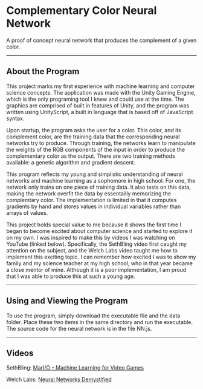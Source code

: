 # Complementary Color Neural Network

A proof of concept neural network that produces the complement of a given color.

------------------------------------------------------------------------------------------------------------------------------------------

## About the Program

   This project marks my first experience with machine learning and computer science concepts.  The application was made with the Unity Gaming Engine, which is the only programing tool I knew and could use at the time.  The graphics are comprised of built in features of Unity, and the program was written using UnityScript, a built in language that is based off of JavaScript syntax.
   
   Upon startup, the program asks the user for a color.  This color, and its complement color, are the training data that the corresponding neural networks try to produce.  Through training, the networks learn to manipulate the weights of the RGB components of the input in order to produce the complementary color as the output.  There are two training methods available: a genetic algorithm and gradient descent.  
   
   This program reflects my young and simplistic understanding of neural networks and machine learning as a sophomore in high school.  For one, the network only trains on one piece of training data.  It also tests on this data, making the network overfit the data by essentailly memorizing the complemtary color.  The implementation is limited in that it computes gradients by hand and stores values in individual variables rather than arrays of values.
   
   This project holds special value to me because it shows the first time I began to become excited about computer science and started to explore it on my own.  I was inspired to make this by videos I was watching on YouTube (linked below).  Specifically, the SethBling video first caught my attention on the subject, and the Welch Labs video taught me how to implement this exciting topic.  I can remember how excited I was to show my family and my science teacher at my high school, who in that year became a close mentor of mine.  Although it is a poor implementation, I am proud that I was able to produce this at such a young age.
   
------------------------------------------------------------------------------------------------------------------------------------------

## Using and Viewing the Program

   To use the program, simply download the executable file and the data folder.  Place these two items in the same directory and run the executable.  The source code for the neural network is in the file NN.js.

------------------------------------------------------------------------------------------------------------------------------------------

## Videos

SethBling: [MarI/O - Machine Learning for Video Games](https://www.youtube.com/watch?v=qv6UVOQ0F44)

Welch Labs: [Neural Networks Demystified](https://www.youtube.com/watch?v=bxe2T-V8XRs&list=PLiaHhY2iBX9hdHaRr6b7XevZtgZRa1PoU)

